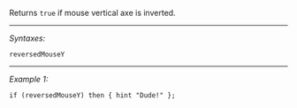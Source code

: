 Returns `true` if mouse vertical axe is inverted.


---
*Syntaxes:*

`reversedMouseY`

---
*Example 1:*

```sqf
if (reversedMouseY) then { hint "Dude!" };
```